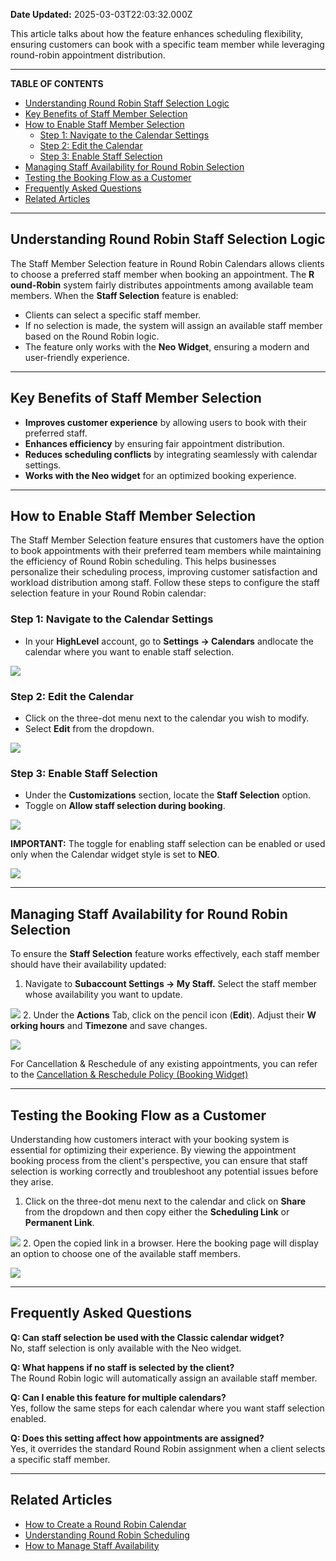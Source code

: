 **Date Updated:** 2025-03-03T22:03:32.000Z

This article talks about how the feature enhances scheduling flexibility, ensuring customers can book with a specific team member while leveraging round-robin appointment distribution.

---

**TABLE OF CONTENTS**

* [Understanding Round Robin Staff Selection Logic](#Understanding-Round-Robin-Staff-Selection-Logic)
* [Key Benefits of Staff Member Selection](#Key-Benefits-of-Staff-Member-Selection)
* [How to Enable Staff Member Selection](#How-to-Enable-Staff-Member-Selection)  
   * [Step 1: Navigate to the Calendar Settings](#Step-1%3A-Navigate-to-the-Calendar-Settings)  
   * [Step 2: Edit the Calendar](#Step-2%3A-Edit-the-Calendar)  
   * [Step 3: Enable Staff Selection](#Step-3%3A-Enable-Staff-Selection)
* [Managing Staff Availability for Round Robin Selection](#Managing-Staff-Availability-for-Round-Robin-Selection)
* [Testing the Booking Flow as a Customer](#Testing-the-Booking-Flow-as-a-Customer)
* [Frequently Asked Questions ](#Frequently-Asked-Questions%C2%A0)
* [Related Articles](#Related-Articles)

---

## **Understanding Round Robin Staff Selection Logic**

  
The Staff Member Selection feature in Round Robin Calendars allows clients to choose a preferred staff member when booking an appointment. The **R** **ound-Robin** system fairly distributes appointments among available team members. When the **Staff Selection** feature is enabled:

  
* Clients can select a specific staff member.
* If no selection is made, the system will assign an available staff member based on the Round Robin logic.
* The feature only works with the **Neo Widget**, ensuring a modern and user-friendly experience.

---

## **Key Benefits of Staff Member Selection**

  
* **Improves customer experience** by allowing users to book with their preferred staff.
* **Enhances efficiency** by ensuring fair appointment distribution.
* **Reduces scheduling conflicts** by integrating seamlessly with calendar settings.
* **Works with the Neo widget** for an optimized booking experience.

---

## **How to Enable Staff Member Selection**

  
The Staff Member Selection feature ensures that customers have the option to book appointments with their preferred team members while maintaining the efficiency of Round Robin scheduling. This helps businesses personalize their scheduling process, improving customer satisfaction and workload distribution among staff. Follow these steps to configure the staff selection feature in your Round Robin calendar:

  
### **Step 1: Navigate to the Calendar Settings**

* In your **HighLevel** account, go to **Settings → Calendars** andlocate the calendar where you want to enable staff selection.  
    
![](https://s3.amazonaws.com/cdn.freshdesk.com/data/helpdesk/attachments/production/155042355976/original/JXyKo1WO3GOwXwWTtOEQq35jIflbn71hoA.gif?1740659740)
  
  
### **Step 2: Edit the Calendar**

* Click on the three-dot menu next to the calendar you wish to modify.
* Select **Edit** from the dropdown.  
    
![](https://s3.amazonaws.com/cdn.freshdesk.com/data/helpdesk/attachments/production/155042356271/original/JX_vkU_9csFrxvSqyTuRBHXhsDoqGPQEeg.png?1740659892)
  
  
### **Step 3: Enable Staff Selection**

* Under the **Customizations** section, locate the **Staff Selection** option.
* Toggle on **Allow staff selection during booking**.  
    
![](https://s3.amazonaws.com/cdn.freshdesk.com/data/helpdesk/attachments/production/155042356436/original/B0gfGT293iO3cOu7i_Y6cP1P9Ywsz4GUUQ.png?1740660004)
  
  
**IMPORTANT:** The toggle for enabling staff selection can be enabled or used only when the Calendar widget style is set to **NEO**.

![](https://s3.amazonaws.com/cdn.freshdesk.com/data/helpdesk/attachments/production/155042356781/original/V4cOvux9kWpiCF03J-RgpOBz8ZUEPBKEAA.png?1740660240)

---

## **Managing Staff Availability for Round Robin Selection**

  
To ensure the **Staff Selection** feature works effectively, each staff member should have their availability updated:

1. Navigate to **Subaccount Settings → My Staff.** Select the staff member whose availability you want to update.  
    
![](https://s3.amazonaws.com/cdn.freshdesk.com/data/helpdesk/attachments/production/155042358015/original/DBzI9yH0okg30UwHq1Y83uw4BONaZwJhoQ.png?1740660957)
2. Under the **Actions** Tab, click on the pencil icon (**Edit**). Adjust their **W** **orking hours** and **Timezone** and save changes.  
    
![](https://s3.amazonaws.com/cdn.freshdesk.com/data/helpdesk/attachments/production/155042358548/original/_tcB-I6bONd-z185Oe8bbPs5bfB-a281Ww.png?1740661230)
  
  
For Cancellation & Reschedule of any existing appointments, you can refer to the [Cancellation & Reschedule Policy (Booking Widget)](https://help.gohighlevel.com/support/solutions/articles/155000002738-cancellation-reschedule-policy-booking-widget-)

---

## **Testing the Booking Flow as a Customer**

  
Understanding how customers interact with your booking system is essential for optimizing their experience. By viewing the appointment booking process from the client's perspective, you can ensure that staff selection is working correctly and troubleshoot any potential issues before they arise.  
  
1. Click on the three-dot menu next to the calendar and click on **Share** from the dropdown and then copy either the **Scheduling Link** or **Permanent Link**.  
    
![](https://s3.amazonaws.com/cdn.freshdesk.com/data/helpdesk/attachments/production/155042360828/original/Dh5uun2p6fxYZIFijT2ZUwApQmPH1-7pag.gif?1740662490)
2. Open the copied link in a browser. Here the booking page will display an option to choose one of the available staff members.  
    
![](https://s3.amazonaws.com/cdn.freshdesk.com/data/helpdesk/attachments/production/155042361049/original/NHvEXUMWMX3EOnQKnd-cjzTuUiwm0WULtg.png?1740662619)

---

## **Frequently Asked Questions** 

  
**Q: Can staff selection be used with the Classic calendar widget?**  
No, staff selection is only available with the Neo widget.
  
  
**Q: What happens if no staff is selected by the client?**  
The Round Robin logic will automatically assign an available staff member.
  
  
**Q: Can I enable this feature for multiple calendars?**  
Yes, follow the same steps for each calendar where you want staff selection enabled.
  
  
**Q: Does this setting affect how appointments are assigned?**  
Yes, it overrides the standard Round Robin assignment when a client selects a specific staff member.

---

## **Related Articles**

* [How to Create a Round Robin Calendar](https://chatgpt.com/g/g-677feb441e1881918421467ab32158d8-kb-article-writing-bot/c/67c04f8c-171c-8012-b605-38120f4ed0e8#)
* [Understanding Round Robin Scheduling](https://chatgpt.com/g/g-677feb441e1881918421467ab32158d8-kb-article-writing-bot/c/67c04f8c-171c-8012-b605-38120f4ed0e8#)
* [How to Manage Staff Availability](https://chatgpt.com/g/g-677feb441e1881918421467ab32158d8-kb-article-writing-bot/c/67c04f8c-171c-8012-b605-38120f4ed0e8#)

  